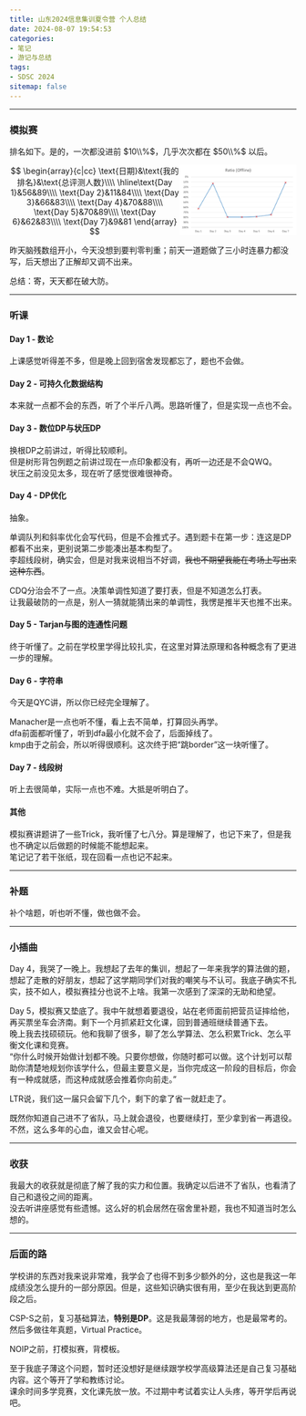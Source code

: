 ```yaml
---
title: 山东2024信息集训夏令营 个人总结
date: 2024-08-07 19:54:53
categories: 
- 笔记
- 游记与总结
tags: 
- SDSC 2024
sitemap: false
---
```


---
### 模拟赛
排名如下。是的，一次都没进前 $10\\%$，几乎次次都在 $50\\%$ 以后。

<img src="../../img/52-01.jpg" alt="52-01" align="right" style="zoom:20%;" />

$$
\begin{array}{c|cc}
\text{日期}&\text{我的排名}&\text{总评测人数}\\\\
\hline\text{Day 1}&56&89\\\\
\text{Day 2}&11&84\\\\
\text{Day 3}&66&83\\\\
\text{Day 4}&70&88\\\\
\text{Day 5}&70&89\\\\
\text{Day 6}&62&83\\\\
\text{Day 7}&9&81
\end{array}
$$

昨天脑残数组开小，今天没想到要判零判重；前天一道题做了三小时连暴力都没写，后天想出了正解却又调不出来。

总结：寄，天天都在破大防。

---
### 听课
#### Day 1 - 数论
上课感觉听得差不多，但是晚上回到宿舍发现都忘了，题也不会做。
#### Day 2 - 可持久化数据结构
本来就一点都不会的东西，听了个半斤八两。思路听懂了，但是实现一点也不会。
#### Day 3 - 数位DP与状压DP
换根DP之前讲过，听得比较顺利。  
但是树形背包例题之前讲过现在一点印象都没有，再听一边还是不会QWQ。  
状压之前没见太多，现在听了感觉很难很神奇。
#### Day 4 - DP优化
抽象。

单调队列和斜率优化会写代码，但是不会推式子。遇到题卡在第一步：连这是DP都看不出来，更别说第二步能凑出基本构型了。  
李超线段树，确实会，但是对我来说相当不好调，~~我也不期望我能在考场上写出来这种东西~~。

CDQ分治会不了一点。决策单调性知道了要打表，但是不知道怎么打表。  
让我最破防的一点是，别人一猜就能猜出来的单调性，我愣是推半天也推不出来。
#### Day 5 - Tarjan与图的连通性问题
终于听懂了。之前在学校里学得比较扎实，在这里对算法原理和各种概念有了更进一步的理解。
#### Day 6 - 字符串
今天是QYC讲，所以你已经完全理解了。

Manacher是一点也听不懂，看上去不简单，打算回头再学。  
dfa前面都听懂了，听到dfa最小化就不会了，后面掉线了。  
kmp由于之前会，所以听得很顺利。这次终于把“跳border”这一块听懂了。
#### Day 7 - 线段树
听上去很简单，实际一点也不难。大抵是听明白了。
#### 其他
模拟赛讲题讲了一些Trick，我听懂了七八分。算是理解了，也记下来了，但是我也不确定以后做题的时候能不能想起来。  
笔记记了若干张纸，现在回看一点也记不起来。

---
### 补题
补个啥题，听也听不懂，做也做不会。

---
### 小插曲
Day 4，我哭了一晚上。我想起了去年的集训，想起了一年来我学的算法做的题，想起了走散的好朋友，想起了这学期同学们对我的嘲笑与不认可。我底子确实不扎实，技不如人，模拟赛挂分也说不上啥。我第一次感到了深深的无助和绝望。

Day 5，模拟赛又垫底了。我中午就想着要退役，站在老师面前把营员证摔给他，再买票坐车会济南。剩下一个月抓紧赶文化课，回到普通班继续普通下去。  
晚上我去找硕硕玩。他和我聊了很多，聊了怎么学算法、怎么积累Trick、怎么平衡文化课和竞赛。  
“你什么时候开始做计划都不晚。只要你想做，你随时都可以做。这个计划可以帮助你清楚地规划你该学什么，但最主要意义是，当你完成这一阶段的目标后，你会有一种成就感，而这种成就感会推着你向前走。”

LTR说，我们这一届只会留下几个，剩下的拿了省一就赶走了。

既然你知道自己进不了省队，马上就会退役，也要继续打，至少拿到省一再退役。不然，这么多年的心血，谁又会甘心呢。

---
### 收获
我最大的收获就是彻底了解了我的实力和位置。我确定以后进不了省队，也看清了自己和退役之间的距离。  
没去听讲座感觉有些遗憾。这么好的机会居然在宿舍里补题，我也不知道当时怎么想的。

---
### 后面的路
学校讲的东西对我来说非常难，我学会了也得不到多少额外的分，这也是我这一年成绩没怎么提升的一部分原因。但是，这些知识确实很有用，至少在我达到更高阶段之后。

CSP-S之前，复习基础算法，**特别是DP**。这是我最薄弱的地方，也是最常考的。然后多做往年真题，Virtual Practice。

NOIP之前，打模拟赛，背模板。

至于我底子薄这个问题，暂时还没想好是继续跟学校学高级算法还是自己复习基础内容。这个等开了学和教练讨论。  
课余时间多学竞赛，文化课先放一放。不过期中考试着实让人头疼，等开学后再说吧。
